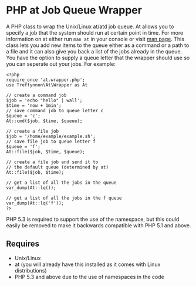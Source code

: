 PHP at Job Queue Wrapper
======
A PHP class to wrap the Unix/Linux at/atd job queue. At allows you to specify a job that the system should run at certain point in time. For more information on at either run `man at` in your console or visit [man page](http://unixhelp.ed.ac.uk/CGI/man-cgi?at "at Man page on Edinburgh University servers"). This class lets you add new items to the queue either as a command or a path to a file and it can also give you back a list of the jobs already in the queue. You have the option to supply a queue letter that the wrapper should use so you can seperate out your jobs. For example:

	<?php
	require_once 'at.wrapper.php';
	use Treffynnon\At\Wrapper as At
	
	// create a command job
	$job = 'echo "hello" | wall';
	$time = 'now + 1min';
	// save command job to queue letter c
	$queue = 'c';
	At::cmd($job, $time, $queue);
	
	// create a file job
	$job = '/home/example/example.sh';
	// save file job to queue letter f
	$queue = 'f';
	At::file($job, $time, $queue);
	
	// create a file job and send it to
	// the default queue (determined by at)
	At::file($job, $time);
	
	// get a list of all the jobs in the queue
	var_dump(At::lq());
	
	// get a list of all the jobs in the f queue
	var_dump(At::lq('f'));
	?>

PHP 5.3 is required to support the use of the namespace, but this could easily be removed to make it backwards compatible with PHP 5.1 and above.


Requires
--------

* Unix/Linux
* at (you will already have this installed as it comes with Linux distributions)
* PHP 5.3 and above due to the use of namespaces in the code